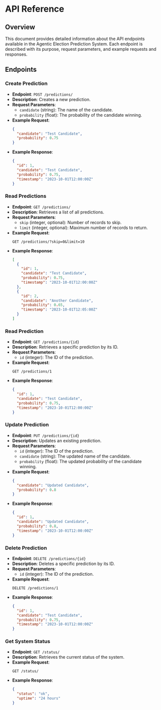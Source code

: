 # API Reference

## Overview

This document provides detailed information about the API endpoints available in the Agentic Election Prediction System. Each endpoint is described with its purpose, request parameters, and example requests and responses.

## Endpoints

### Create Prediction

- **Endpoint**: `POST /predictions/`
- **Description**: Creates a new prediction.
- **Request Parameters**:
  - `candidate` (string): The name of the candidate.
  - `probability` (float): The probability of the candidate winning.
- **Example Request**:
  ```json
  {
    "candidate": "Test Candidate",
    "probability": 0.75
  }
  ```
- **Example Response**:
  ```json
  {
    "id": 1,
    "candidate": "Test Candidate",
    "probability": 0.75,
    "timestamp": "2023-10-01T12:00:00Z"
  }
  ```

### Read Predictions

- **Endpoint**: `GET /predictions/`
- **Description**: Retrieves a list of all predictions.
- **Request Parameters**:
  - `skip` (integer, optional): Number of records to skip.
  - `limit` (integer, optional): Maximum number of records to return.
- **Example Request**:
  ```
  GET /predictions/?skip=0&limit=10
  ```
- **Example Response**:
  ```json
  [
    {
      "id": 1,
      "candidate": "Test Candidate",
      "probability": 0.75,
      "timestamp": "2023-10-01T12:00:00Z"
    },
    {
      "id": 2,
      "candidate": "Another Candidate",
      "probability": 0.65,
      "timestamp": "2023-10-01T12:05:00Z"
    }
  ]
  ```

### Read Prediction

- **Endpoint**: `GET /predictions/{id}`
- **Description**: Retrieves a specific prediction by its ID.
- **Request Parameters**:
  - `id` (integer): The ID of the prediction.
- **Example Request**:
  ```
  GET /predictions/1
  ```
- **Example Response**:
  ```json
  {
    "id": 1,
    "candidate": "Test Candidate",
    "probability": 0.75,
    "timestamp": "2023-10-01T12:00:00Z"
  }
  ```

### Update Prediction

- **Endpoint**: `PUT /predictions/{id}`
- **Description**: Updates an existing prediction.
- **Request Parameters**:
  - `id` (integer): The ID of the prediction.
  - `candidate` (string): The updated name of the candidate.
  - `probability` (float): The updated probability of the candidate winning.
- **Example Request**:
  ```json
  {
    "candidate": "Updated Candidate",
    "probability": 0.8
  }
  ```
- **Example Response**:
  ```json
  {
    "id": 1,
    "candidate": "Updated Candidate",
    "probability": 0.8,
    "timestamp": "2023-10-01T12:00:00Z"
  }
  ```

### Delete Prediction

- **Endpoint**: `DELETE /predictions/{id}`
- **Description**: Deletes a specific prediction by its ID.
- **Request Parameters**:
  - `id` (integer): The ID of the prediction.
- **Example Request**:
  ```
  DELETE /predictions/1
  ```
- **Example Response**:
  ```json
  {
    "id": 1,
    "candidate": "Test Candidate",
    "probability": 0.75,
    "timestamp": "2023-10-01T12:00:00Z"
  }
  ```

### Get System Status

- **Endpoint**: `GET /status/`
- **Description**: Retrieves the current status of the system.
- **Example Request**:
  ```
  GET /status/
  ```
- **Example Response**:
  ```json
  {
    "status": "ok",
    "uptime": "24 hours"
  }
  ```
